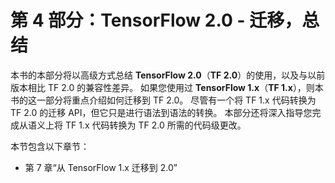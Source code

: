 # 第 4 部分：TensorFlow 2.0 - 迁移，总结

本书的本部分将以高级方式总结 **TensorFlow 2.0**（**TF 2.0**）的使用，以及与以前版本相比 TF 2.0 的兼容性差异。 如果您使用过 **TensorFlow 1.x**（**TF 1.x**），则本书的这一部分将重点介绍如何迁移到 TF 2.0。 尽管有一个将 TF 1.x 代码转换为 TF 2.0 的迁移 API，但它只是进行语法到语法的转换。 本部分还将深入指导您完成从语义上将 TF 1.x 代码转换为 TF 2.0 所需的代码级更改。

本节包含以下章节：

*   第 7 章“从 TensorFlow 1.x 迁移到 2.0”